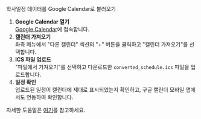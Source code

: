 학사일정 데이터를 Google Calendar로 불러오기

1. **Google Calendar 열기**  
   [Google Calendar](https://calendar.google.com)에 접속합니다.
2. **캘린더 가져오기**  
   좌측 메뉴에서 "다른 캘린더" 섹션의 "+" 버튼을 클릭하고 "캘린더 가져오기"를 선택합니다.
3. **ICS 파일 업로드**  
   "파일에서 가져오기"를 선택하고 다운로드한 `converted_schedule.ics` 파일을 업로드합니다.
4. **일정 확인**  
   업로드된 일정이 캘린더에 제대로 표시되었는지 확인하고, 구글 캘린더 모바일 앱에서도 연동하여 확인합니다.

자세한 도움말은 [여기](https://support.google.com/calendar/answer/37118?hl=ko)를 참고하세요.